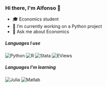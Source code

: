 ### Hi there, I'm Alfonso 👋

- 🎓 Economics student
- 🔭 I’m currently working on a Python project
- 💬 Ask me about Economics

##### Languages I use

![Python](https://upload.wikimedia.org/wikipedia/commons/thumb/c/c3/Python-logo-notext.svg/1200px-Python-logo-notext.svg.png)
![R](https://es.wikipedia.org/wiki/R_(lenguaje_de_programaci%C3%B3n)#/media/Archivo:R_logo.svg)
![Stata](https://es.wikipedia.org/wiki/Stata#/media/Archivo:Stata_2015_logo.gif)
![EViews](https://en.wikipedia.org/wiki/EViews#/media/File:EViews_logo.svg)

##### Languages I'm learning 

![Julia](https://en.wikipedia.org/wiki/Julia_(programming_language)#/media/File:Julia_Programming_Language_Logo.svg)
![Matlab](https://es.wikipedia.org/wiki/MATLAB#/media/Archivo:Matlab_Logo.png)


